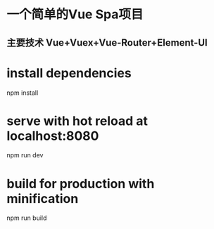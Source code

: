 # 一个简单的Vue Spa项目

## 主要技术 Vue+Vuex+Vue-Router+Element-UI 

# install dependencies
npm install

# serve with hot reload at localhost:8080
npm run dev

# build for production with minification
npm run build

